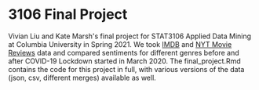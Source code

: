 # 3106 Final Project
Vivian Liu and Kate Marsh's final project for STAT3106 Applied Data Mining at Columbia University in Spring 2021. 
We took [IMDB](https://www.imdb.com/interfaces/) and [NYT Movie Reviews](https://developer.nytimes.com/docs/movie-reviews-api/1/overview) data  and compared sentiments for different genres before and after COVID-19 Lockdown started in March 2020. 
The final_project.Rmd contains the code for this project in full, with various versions of the data (json, csv, different merges) available as well. 
